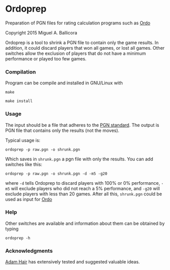 # Ordoprep 
Preparation of PGN files for rating calculation programs such as [Ordo](https://github.com/michiguel/Ordo)

Copyright 2015 Miguel A. Ballicora

Ordoprep is a tool to shrink a PGN file to contain only the game results. 
In addition, it could discard players that won all games, or lost all games. 
Other switches allow the exclusion of players that do not have a minimum performance or played too few games.

### Compilation
Program can be compile and installed in GNU/Linux with

`make`

`make install`

### Usage
The input should be a file that adheres to the [PGN standard](http://en.wikipedia.org/wiki/Portable_Game_Notation). 
The output is PGN file that contains only the results (not the moves).

Typical usage is:

`ordoprep -p raw.pgn -o shrunk.pgn`

Which saves in `shrunk.pgn` a pgn file with only the results. 
You can add switches like this:

`ordoprep -p raw.pgn -o shrunk.pgn -d -m5 -g20`

where `-d` tells Ordoprep to discard players with 100% or 0% performance, 
`-m5` will exclude players who did not reach a 5% performance, and `-g20` will exclude players with less than 20 games.
After all this, `shrunk.pgn` could be used as input for [Ordo](https://github.com/michiguel/Ordo)

### Help
Other switches are available and information about them can be obtained by typing

`ordoprep -h`

### Acknowledgments
[Adam Hair](https://chessprogramming.wikispaces.com/Adam+Hair) has extensively tested and suggested valuable ideas.

